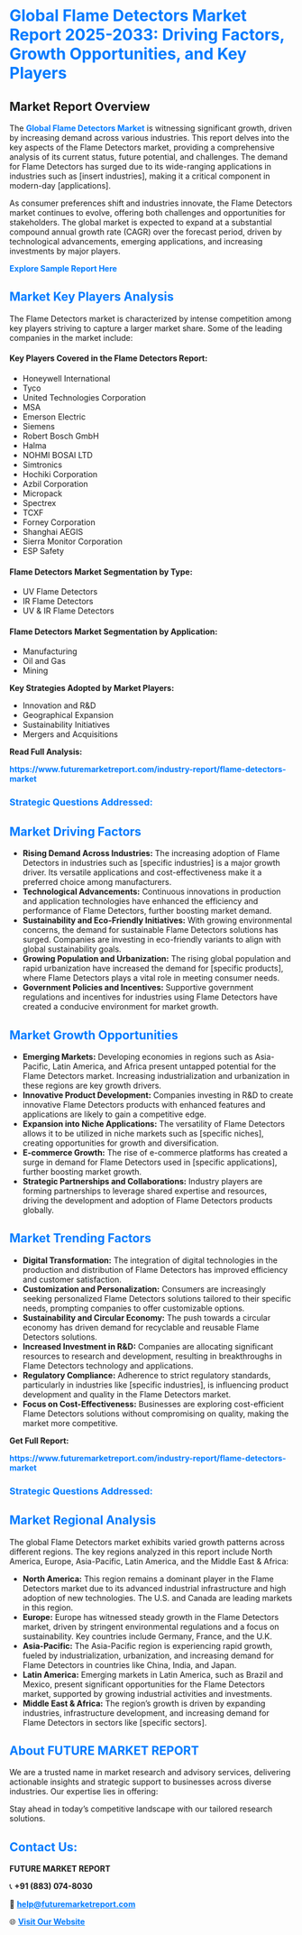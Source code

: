 <h1 style="color: #007BFF;">Global Flame Detectors Market Report 2025-2033: Driving Factors, Growth Opportunities, and Key Players</h1>

<section id="overview">
<h2>Market Report Overview</h2>
<p>The <a href="https://www.futuremarketreport.com/industry-report/flame-detectors-market" style="color: #007BFF; text-decoration: none;"><strong>Global Flame Detectors Market</strong></a> is witnessing significant growth, driven by increasing demand across various industries. This report delves into the key aspects of the Flame Detectors market, providing a comprehensive analysis of its current status, future potential, and challenges. The demand for Flame Detectors has surged due to its wide-ranging applications in industries such as [insert industries], making it a critical component in modern-day [applications].</p>
<p>As consumer preferences shift and industries innovate, the Flame Detectors market continues to evolve, offering both challenges and opportunities for stakeholders. The global market is expected to expand at a substantial compound annual growth rate (CAGR) over the forecast period, driven by technological advancements, emerging applications, and increasing investments by major players.</p>
</section>

<section id="overview">
<p><a href="https://www.futuremarketreport.com/request-sample/reportId=84307" style="color: #007BFF; text-decoration: none;"><strong>Explore Sample Report Here</strong></a></p>
</section>

<section id="key-players">
<h2 style="color: #007BFF;">Market Key Players Analysis</h2>
<p>The Flame Detectors market is characterized by intense competition among key players striving to capture a larger market share. Some of the leading companies in the market include:</p>
<h4>Key Players Covered in the Flame Detectors Report:</h4>
<ul><li>Honeywell International</li><li>Tyco</li><li>United Technologies Corporation</li><li>MSA</li><li>Emerson Electric</li><li>Siemens</li><li>Robert Bosch GmbH</li><li>Halma</li><li>NOHMI BOSAI LTD</li><li>Simtronics</li><li>Hochiki Corporation</li><li>Azbil Corporation</li><li>Micropack</li><li>Spectrex</li><li>TCXF</li><li>Forney Corporation</li><li>Shanghai AEGIS</li><li>Sierra Monitor Corporation</li><li>ESP Safety</li></ul>
<h4>Flame Detectors Market Segmentation by Type:</h4>
<ul><li>UV Flame Detectors</li><li>IR Flame Detectors</li><li>UV &amp; IR Flame Detectors</li></ul>

<h4>Flame Detectors Market Segmentation by Application:</h4>
<ul><li>Manufacturing</li><li>Oil and Gas</li><li>Mining</li></ul>
<p><strong>Key Strategies Adopted by Market Players:</strong></p>
<ul>
<li>Innovation and R&D</li>
<li>Geographical Expansion</li>
<li>Sustainability Initiatives</li>
<li>Mergers and Acquisitions</li>
</ul>
</section>

<section>
<p><strong>Read Full Analysis: </strong></p><a href="https://www.futuremarketreport.com/industry-report/flame-detectors-market" style="color: #007BFF; text-decoration: none;"><strong>https://www.futuremarketreport.com/industry-report/flame-detectors-market</strong></a>
<h3 style="color: #007BFF;">Strategic Questions Addressed:</h3>
</section>

<section id="driving-factors">
<h2 style="color: #007BFF;">Market Driving Factors</h2>
<ul>
<li><strong>Rising Demand Across Industries:</strong> The increasing adoption of Flame Detectors in industries such as [specific industries] is a major growth driver. Its versatile applications and cost-effectiveness make it a preferred choice among manufacturers.</li>
<li><strong>Technological Advancements:</strong> Continuous innovations in production and application technologies have enhanced the efficiency and performance of Flame Detectors, further boosting market demand.</li>
<li><strong>Sustainability and Eco-Friendly Initiatives:</strong> With growing environmental concerns, the demand for sustainable Flame Detectors solutions has surged. Companies are investing in eco-friendly variants to align with global sustainability goals.</li>
<li><strong>Growing Population and Urbanization:</strong> The rising global population and rapid urbanization have increased the demand for [specific products], where Flame Detectors plays a vital role in meeting consumer needs.</li>
<li><strong>Government Policies and Incentives:</strong> Supportive government regulations and incentives for industries using Flame Detectors have created a conducive environment for market growth.</li>
</ul>
</section>

<section id="growth-opportunities">
<h2 style="color: #007BFF;">Market Growth Opportunities</h2>
<ul>
<li><strong>Emerging Markets:</strong> Developing economies in regions such as Asia-Pacific, Latin America, and Africa present untapped potential for the Flame Detectors market. Increasing industrialization and urbanization in these regions are key growth drivers.</li>
<li><strong>Innovative Product Development:</strong> Companies investing in R&D to create innovative Flame Detectors products with enhanced features and applications are likely to gain a competitive edge.</li>
<li><strong>Expansion into Niche Applications:</strong> The versatility of Flame Detectors allows it to be utilized in niche markets such as [specific niches], creating opportunities for growth and diversification.</li>
<li><strong>E-commerce Growth:</strong> The rise of e-commerce platforms has created a surge in demand for Flame Detectors used in [specific applications], further boosting market growth.</li>
<li><strong>Strategic Partnerships and Collaborations:</strong> Industry players are forming partnerships to leverage shared expertise and resources, driving the development and adoption of Flame Detectors products globally.</li>
</ul>
</section>

<section id="trending-factors">
<h2 style="color: #007BFF;">Market Trending Factors</h2>
<ul>
<li><strong>Digital Transformation:</strong> The integration of digital technologies in the production and distribution of Flame Detectors has improved efficiency and customer satisfaction.</li>
<li><strong>Customization and Personalization:</strong> Consumers are increasingly seeking personalized Flame Detectors solutions tailored to their specific needs, prompting companies to offer customizable options.</li>
<li><strong>Sustainability and Circular Economy:</strong> The push towards a circular economy has driven demand for recyclable and reusable Flame Detectors solutions.</li>
<li><strong>Increased Investment in R&D:</strong> Companies are allocating significant resources to research and development, resulting in breakthroughs in Flame Detectors technology and applications.</li>
<li><strong>Regulatory Compliance:</strong> Adherence to strict regulatory standards, particularly in industries like [specific industries], is influencing product development and quality in the Flame Detectors market.</li>
<li><strong>Focus on Cost-Effectiveness:</strong> Businesses are exploring cost-efficient Flame Detectors solutions without compromising on quality, making the market more competitive.</li>
</ul>
</section>

<section>
<p><strong>Get Full Report: </strong></p><a href="https://www.futuremarketreport.com/industry-report/flame-detectors-market" style="color: #007BFF; text-decoration: none;"><strong>https://www.futuremarketreport.com/industry-report/flame-detectors-market</strong></a>
<h3 style="color: #007BFF;">Strategic Questions Addressed:</h3>
</section>


<section id="regional-analysis">
<h2 style="color: #007BFF;">Market Regional Analysis</h2>
<p>The global Flame Detectors market exhibits varied growth patterns across different regions. The key regions analyzed in this report include North America, Europe, Asia-Pacific, Latin America, and the Middle East & Africa:</p>
<ul>
<li><strong>North America:</strong> This region remains a dominant player in the Flame Detectors market due to its advanced industrial infrastructure and high adoption of new technologies. The U.S. and Canada are leading markets in this region.</li>
<li><strong>Europe:</strong> Europe has witnessed steady growth in the Flame Detectors market, driven by stringent environmental regulations and a focus on sustainability. Key countries include Germany, France, and the U.K.</li>
<li><strong>Asia-Pacific:</strong> The Asia-Pacific region is experiencing rapid growth, fueled by industrialization, urbanization, and increasing demand for Flame Detectors in countries like China, India, and Japan.</li>
<li><strong>Latin America:</strong> Emerging markets in Latin America, such as Brazil and Mexico, present significant opportunities for the Flame Detectors market, supported by growing industrial activities and investments.</li>
<li><strong>Middle East & Africa:</strong> The region’s growth is driven by expanding industries, infrastructure development, and increasing demand for Flame Detectors in sectors like [specific sectors].</li>
</ul>
</section>

<footer>
<h2 style="color: #007BFF;">About FUTURE MARKET REPORT</h2>
<p>We are a trusted name in market research and advisory services, delivering actionable insights and strategic support to businesses across diverse industries. Our expertise lies in offering:</p>

<p>Stay ahead in today’s competitive landscape with our tailored research solutions.</p>

<h2 style="color: #007BFF;">Contact Us:</h2>
<p><strong>FUTURE MARKET REPORT</strong></p>
<p>📞 <strong>+91 (883) 074-8030</strong></p>
<p>📧 <strong><a href="mailto:help@futuremarketreport.com" style="color: #007BFF;">help@futuremarketreport.com</a></strong></p>
<p>🌐 <strong><a href="https://www.futuremarketreport.com/" style="color: #007BFF;">Visit Our Website</a></strong></p>
</footer>